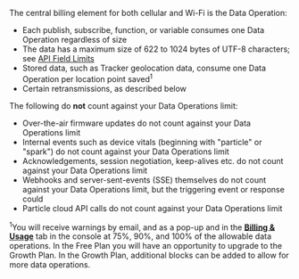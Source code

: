 The central billing element for both cellular and Wi-Fi is the Data Operation:

- Each publish, subscribe, function, or variable consumes one Data Operation regardless of size
- The data has a maximum size of 622 to 1024 bytes of UTF-8 characters; see [API Field Limits](/cards/firmware/cloud-functions/overview-of-api-field-limits/)
- Stored data, such as Tracker geolocation data, consume one Data Operation per location point saved<sup>1</sup>
- Certain retransmissions, as described below

The following do **not** count against your Data Operations limit:

- Over-the-air firmware updates do not count against your Data Operations limit
- Internal events such as device vitals (beginning with "particle" or "spark") do not count against your Data Operations limit
- Acknowledgements, session negotiation, keep-alives etc. do not count against your Data Operations limit
- Webhooks and server-sent-events (SSE) themselves do not count against your Data Operations limit, but the triggering event or response could
- Particle cloud API calls do not count against your Data Operations limit

<sup>1</sup>You will receive warnings by email, and as a pop-up and in the [**Billing & Usage**](https://console.particle.io/billing) tab in the console at 75%, 90%, and 100% of the allowable data operations. In the Free Plan you will have an opportunity to upgrade to the Growth Plan. In the Growth Plan, additional blocks can be added to allow for more data operations.
